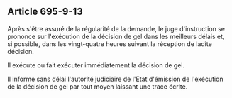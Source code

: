 Article 695-9-13
----
Après s'être assuré de la régularité de la demande, le juge d'instruction se
prononce sur l'exécution de la décision de gel dans les meilleurs délais et, si
possible, dans les vingt-quatre heures suivant la réception de ladite décision.

Il exécute ou fait exécuter immédiatement la décision de gel.

Il informe sans délai l'autorité judiciaire de l'Etat d'émission de l'exécution
de la décision de gel par tout moyen laissant une trace écrite.
